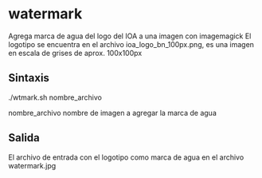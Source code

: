 # watermark
Agrega marca de agua del logo del IOA a una imagen con imagemagick 
El logotipo se encuentra en el archivo ioa_logo_bn_100px.png, es una imagen en escala de grises de aprox. 100x100px

## Sintaxis
./wtmark.sh nombre_archivo

nombre_archivo nombre de imagen a agregar la marca de agua

## Salida
El archivo de entrada con el logotipo como marca de agua en el archivo watermark.jpg
